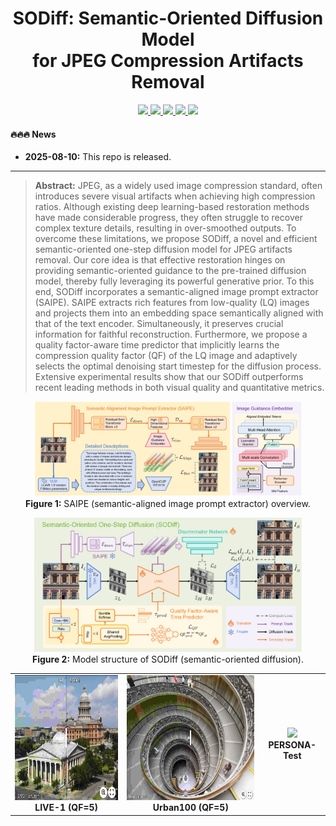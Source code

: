 <h1 align="center">
  SODiff: Semantic-Oriented Diffusion Model <br>
  for JPEG Compression Artifacts Removal 
</h1>

<p align="center">
  <a href="https://arxiv.org/abs/2508.07346">
    <img src="https://img.shields.io/badge/Paper-arXiv-red?logo=arxiv&logoSvg">
  </a>
  <a href="https://github.com/frakenation/SODiff/releases/download/Paper/supp.pdf">
    <img src="https://img.shields.io/badge/Supplementary_material-Paper-orange.svg">
  </a>
  <a href="https://github.com/frakenation/SODiff/releases">
    <img src="https://img.shields.io/github/downloads/frakenation/SODiff/total.svg">
  </a>
  <a href="https://github.com/frakenation/SODiff">
    <img src="https://visitor-badge.laobi.icu/badge?page_id=frakenation.SODiff&right_color=violet">
  </a>
  <a href="https://github.com/frakenation/SODiff">
    <img src="https://img.shields.io/github/stars/frakenation/SODiff?style=social">
  </a>
</p>


#### 🔥🔥🔥 News

- **2025-08-10:** This repo is released.
---

> **Abstract:** JPEG, as a widely used image compression standard, often introduces severe visual artifacts when achieving high compression ratios. Although existing deep learning-based restoration methods have made considerable progress, they often struggle to recover complex texture details, resulting in over-smoothed outputs. To overcome these limitations, we propose SODiff, a novel and efficient semantic-oriented one-step diffusion model for JPEG artifacts removal. Our core idea is that effective restoration hinges on providing semantic-oriented guidance to the pre-trained diffusion model, thereby fully leveraging its powerful generative prior. To this end, SODiff incorporates a semantic-aligned image prompt extractor (SAIPE). SAIPE extracts rich features from low-quality (LQ) images and projects them into an embedding space semantically aligned with that of the text encoder. Simultaneously, it preserves crucial information for faithful reconstruction. Furthermore, we propose a quality factor-aware time predictor that implicitly learns the compression quality factor (QF) of the LQ image and adaptively selects the optimal denoising start timestep for the diffusion process. Extensive experimental results show that our SODiff outperforms recent leading methods in both visual quality and quantitative metrics. 

<p align="center">
  <img src="images/SAIPE.png" alt="SAIPE" style="width:85%;"/><br>
  <b>Figure 1:</b> SAIPE (semantic-aligned image prompt extractor) overview.
</p>

<p align="center">
  <img src="images/SODiff.png" alt="SODiff model architecture" style="width:85%;"/><br>
  <b>Figure 2:</b> Model structure of SODiff (semantic-oriented diffusion).
</p>

<table>
  <tr>
    <td align="center">
      <a href="https://imgsli.com/NDA2NDk5"><img src="images/LIVE-1_church.png" height="200"/></a><br>
<!--       <a href="https://imgsli.com/MzgzMjE3"><img src="images/val_2.png" height="200"/></a><br> -->
      <b>LIVE-1 (QF=5)</b>
    </td>
    <td align="center">
      <a href="https://imgsli.com/NDA2NTA2"><img src="images/Urban100_051.png" height="200"/></a><br>
<!--       <a href="https://imgsli.com/MzgzMjEx"><img src="images/mpii_2.png" height="200"/></a><br> -->
      <b>Urban100 (QF=5)</b>
    </td>
    <td align="center">
      <a href="https://imgsli.com/MzgzMjE0"><img src="images/test_1.png" height="200"/></a><br>
<!--       <a href="https://imgsli.com/MzgzMjE1"><img src="images/test_2.png" height="200"/></a><br> -->
      <b>PERSONA-Test</b>
    </td>
  </tr>
</table>
